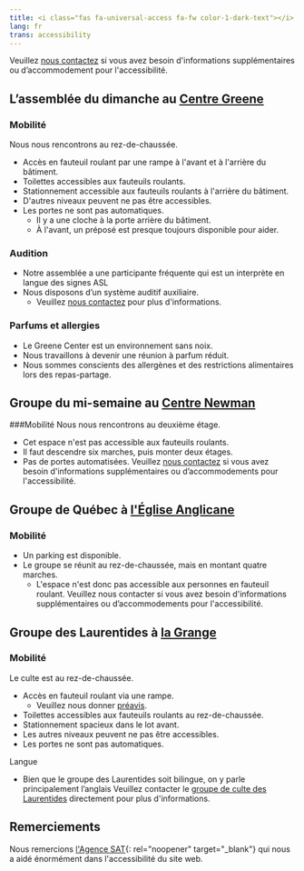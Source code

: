 ```yaml
---
title: <i class="fas fa-universal-access fa-fw color-1-dark-text"></i> Information sur l'accessibilité
lang: fr
trans: accessibility
---
```

Veuillez [nous contactez](/contact-fr) si vous avez besoin d'informations supplémentaires ou d’accommodement pour l'accessibilité.

## L’assemblée du dimanche au [Centre Greene](/coordonnées)
### Mobilité
Nous nous rencontrons au rez-de-chaussée.

* Accès en fauteuil roulant par une rampe à l'avant et à l'arrière du bâtiment.
* Toilettes accessibles aux fauteuils roulants.
* Stationnement accessible aux fauteuils roulants à l'arrière du bâtiment.
* D'autres niveaux peuvent ne pas être accessibles.
* Les portes ne sont pas automatiques.
  * Il y a une cloche à la porte arrière du bâtiment.
  * À l'avant, un préposé est presque toujours disponible pour aider.

### Audition
* Notre assemblée a une participante fréquente qui est un interprète en langue des signes ASL
* Nous disposons d’un système auditif auxiliaire.
  * Veuillez [nous contactez](/contact-fr) pour plus d'informations.

### Parfums et allergies
* Le Greene Center est un environnement sans noix.
* Nous travaillons à devenir une réunion à parfum réduit.
* Nous sommes conscients des allergènes et des restrictions alimentaires lors des repas-partage.

## Groupe du mi-semaine au [Centre Newman](/mi-semaine)
###Mobilité
Nous nous rencontrons au deuxième étage.
* Cet espace n'est pas accessible aux fauteuils roulants.
* Il faut descendre six marches, puis monter deux étages.
* Pas de portes automatisées.
Veuillez [nous contactez](/contact-fr) si vous avez besoin d'informations supplémentaires ou d’accommodements pour l'accessibilité.

## Groupe de Québec à [l'Église Anglicane](/quebec)
### Mobilité
* Un parking est disponible.
* Le groupe se réunit au rez-de-chaussée, mais en montant quatre marches.
  * L'espace n'est donc pas accessible aux personnes en fauteuil roulant.
Veuillez nous contacter si vous avez besoin d'informations supplémentaires ou d’accommodements pour l'accessibilité.

## Groupe des Laurentides à [la Grange](/laurentides)
### Mobilité
Le culte est au rez-de-chaussée.
* Accès en fauteuil roulant via une rampe.
  * Veuillez nous donner [préavis](/laurentides).
* Toilettes accessibles aux fauteuils roulants au rez-de-chaussée.
* Stationnement spacieux dans le lot avant.
* Les autres niveaux peuvent ne pas être accessibles.
* Les portes ne sont pas automatiques.

Langue
* Bien que le groupe des Laurentides soit bilingue, on y parle principalement l’anglais
Veuillez contacter le [groupe de culte des Laurentides](/laurentides) directement pour plus d'informations.

## Remerciements
Nous remercions [l'Agence SAT](https://agencesat.com/){: rel="noopener" target="_blank"} qui nous a aidé énormément dans l'accessibilité du site web.
